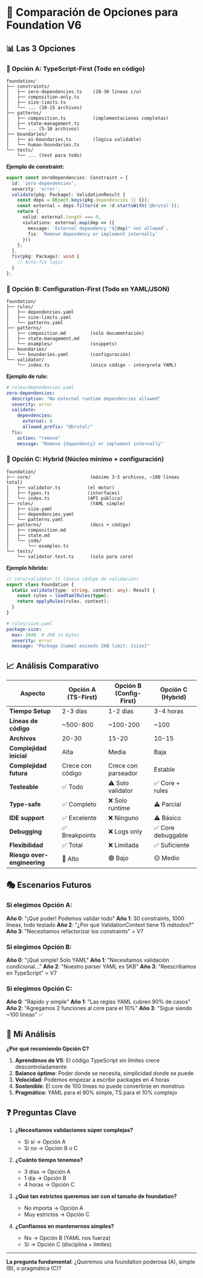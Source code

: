 # 🔄 Comparación de Opciones para Foundation V6

## 📊 Las 3 Opciones

### 🔷 Opción A: TypeScript-First (Todo en código)
```
foundation/
├── constraints/
│   ├── zero-dependencies.ts    (20-30 líneas c/u)
│   ├── composition-only.ts
│   ├── size-limits.ts
│   └── ... (10-15 archivos)
├── patterns/
│   ├── composition.ts          (implementaciones completas)
│   ├── state-management.ts
│   └── ... (5-10 archivos)
├── boundaries/
│   ├── ai-boundaries.ts        (lógica validable)
│   └── human-boundaries.ts
└── tests/
    └── ... (test para todo)
```

**Ejemplo de constraint:**
```typescript
export const zeroDependencies: Constraint = {
  id: 'zero-dependencies',
  severity: 'error',
  validate(pkg: Package): ValidationResult {
    const deps = Object.keys(pkg.dependencies || {});
    const external = deps.filter(d => !d.startsWith('@brutal'));
    return {
      valid: external.length === 0,
      violations: external.map(dep => ({
        message: `External dependency "${dep}" not allowed`,
        fix: `Remove dependency or implement internally`
      }))
    };
  },
  fix(pkg: Package): void {
    // Auto-fix logic
  }
};
```

### 🔶 Opción B: Configuration-First (Todo en YAML/JSON)
```
foundation/
├── rules/
│   ├── dependencies.yaml
│   ├── size-limits.yaml
│   └── patterns.yaml
├── patterns/
│   ├── composition.md         (solo documentación)
│   ├── state-management.md
│   └── examples/              (snippets)
├── boundaries/
│   └── boundaries.yaml        (configuración)
└── validator/
    └── index.ts               (único código - interpreta YAML)
```

**Ejemplo de rule:**
```yaml
# rules/dependencies.yaml
zero-dependencies:
  description: "No external runtime dependencies allowed"
  severity: error
  validate:
    dependencies:
      external: 0
      allowed_prefix: "@brutal/"
  fix:
    action: "remove"
    message: "Remove {dependency} or implement internally"
```

### 🔵 Opción C: Hybrid (Núcleo mínimo + configuración)
```
foundation/
├── core/                      (máximo 3-5 archivos, ~100 líneas total)
│   ├── validator.ts          (el motor)
│   ├── types.ts              (interfaces)
│   └── index.ts              (API pública)
├── rules/                     (YAML simple)
│   ├── size.yaml
│   ├── dependencies.yaml
│   └── patterns.yaml
├── patterns/                  (docs + código)
│   ├── composition.md
│   ├── state.md
│   └── code/
│       └── examples.ts
└── tests/
    └── validator.test.ts      (solo para core)
```

**Ejemplo híbrido:**
```typescript
// core/validator.ts (único código de validación)
export class Foundation {
  static validate(type: string, context: any): Result {
    const rules = loadYamlRules(type);
    return applyRules(rules, context);
  }
}
```

```yaml
# rules/size.yaml
package-size:
  max: 2048  # 2KB in bytes
  severity: error
  message: "Package {name} exceeds 2KB limit: {size}"
```

## 📈 Análisis Comparativo

| Aspecto | Opción A (TS-First) | Opción B (Config-First) | Opción C (Hybrid) |
|---------|---------------------|------------------------|-------------------|
| **Tiempo Setup** | 2-3 días | 1-2 días | 3-4 horas |
| **Líneas de código** | ~500-800 | ~100-200 | ~100 |
| **Archivos** | 20-30 | 15-20 | 10-15 |
| **Complejidad inicial** | Alta | Media | Baja |
| **Complejidad futura** | Crece con código | Crece con parseador | Estable |
| **Testeable** | ✅ Todo | ⚠️ Solo validator | ✅ Core + rules |
| **Type-safe** | ✅ Completo | ❌ Solo runtime | ⚠️ Parcial |
| **IDE support** | ✅ Excelente | ❌ Ninguno | ⚠️ Básico |
| **Debugging** | ✅ Breakpoints | ❌ Logs only | ✅ Core debuggable |
| **Flexibilidad** | ✅ Total | ❌ Limitada | ✅ Suficiente |
| **Riesgo over-engineering** | 🔴 Alto | 🟢 Bajo | 🟡 Medio |

## 🎭 Escenarios Futuros

### Si elegimos Opción A:
**Año 0**: "¡Qué poder! Podemos validar todo"
**Año 1**: 30 constraints, 1000 líneas, todo testado
**Año 2**: "¿Por qué ValidationContext tiene 15 métodos?"
**Año 3**: "Necesitamos refactorizar los constraints" = V7

### Si elegimos Opción B:
**Año 0**: "¡Qué simple! Solo YAML"
**Año 1**: "Necesitamos validación condicional..."
**Año 2**: "Nuestro parser YAML es 5KB"
**Año 3**: "Reescribamos en TypeScript" = V7

### Si elegimos Opción C:
**Año 0**: "Rápido y simple"
**Año 1**: "Las reglas YAML cubren 90% de casos"
**Año 2**: "Agregamos 2 funciones al core para el 10%"
**Año 3**: "Sigue siendo ~100 líneas" ✅

## 🎯 Mi Análisis

**¿Por qué recomiendo Opción C?**

1. **Aprendimos de V5**: El código TypeScript sin límites crece descontroladamente
2. **Balance óptimo**: Poder donde se necesita, simplicidad donde se puede
3. **Velocidad**: Podemos empezar a escribir packages en 4 horas
4. **Sostenible**: El core de 100 líneas no puede convertirse en monstruo
5. **Pragmático**: YAML para el 90% simple, TS para el 10% complejo

## ❓ Preguntas Clave

1. **¿Necesitamos validaciones súper complejas?**
   - Si sí → Opción A
   - Si no → Opción B o C

2. **¿Cuánto tiempo tenemos?**
   - 3 días → Opción A  
   - 1 día → Opción B
   - 4 horas → Opción C

3. **¿Qué tan estrictos queremos ser con el tamaño de foundation?**
   - No importa → Opción A
   - Muy estrictos → Opción C

4. **¿Confiamos en mantenernos simples?**
   - No → Opción B (YAML nos fuerza)
   - Sí → Opción C (disciplina + límites)

---

**La pregunta fundamental**: ¿Queremos una foundation poderosa (A), simple (B), o pragmática (C)?